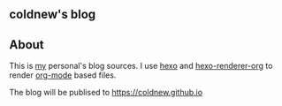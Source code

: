 coldnew's blog
--------------------------

## About

This is [my](https://github.com/coldnew) personal's blog sources. I use [hexo](https://hexo.io) and [hexo-renderer-org](https://github.com/coldnew/hexo-renderer-org) to render [org-mode](https://orgmode.org) based files.

The blog will be publised to https://coldnew.github.io
